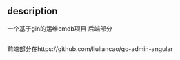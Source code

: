 ## description
一个基于gin的运维cmdb项目 后端部分

```

```

前端部分在https://github.com/liuliancao/go-admin-angular

